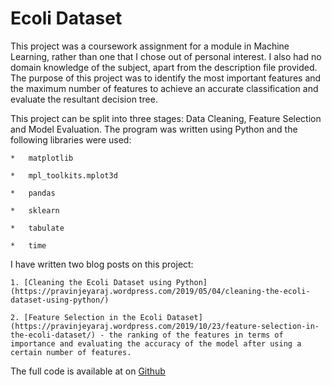 # Ecoli Dataset

This project was a coursework assignment for a module in Machine Learning, rather than one that I chose out of personal interest. I also had no domain knowledge of the subject, apart from the description file provided. The purpose of this project was to identify the most important features and the maximum number of features to achieve an accurate classification and evaluate the resultant decision tree.

This project can be split into three stages: Data Cleaning, Feature Selection and Model Evaluation. The program was written using Python and the following libraries were used:

	*	matplotlib
	
	*	mpl_toolkits.mplot3d	
	
	*	pandas
	
	*	sklearn
	
	*	tabulate
	
	*	time

I have written two blog posts on this project:

	1. [Cleaning the Ecoli Dataset using Python](https://pravinjeyaraj.wordpress.com/2019/05/04/cleaning-the-ecoli-dataset-using-python/)

	2. [Feature Selection in the Ecoli Dataset](https://pravinjeyaraj.wordpress.com/2019/10/23/feature-selection-in-the-ecoli-dataset/) - the ranking of the features in terms of importance and evaluating the accuracy of the model after using a certain number of features.

The full code is available at on [Github](https://pravjey.github.io/Ecoli/ml-ecoli.py)





